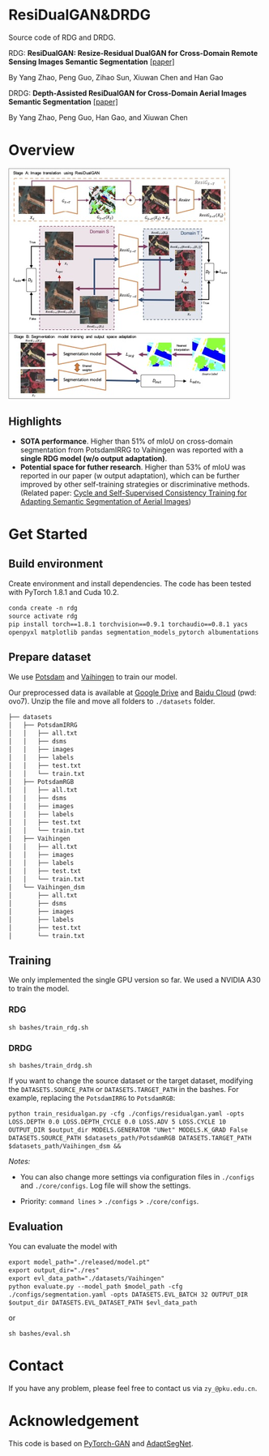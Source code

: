# ResiDualGAN&DRDG

Source code of RDG and DRDG. 

RDG: **ResiDualGAN: Resize-Residual DualGAN for Cross-Domain Remote Sensing Images Semantic Segmentation** [[paper]](https://arxiv.org/abs/2201.11523)

By Yang Zhao, Peng Guo, Zihao Sun, Xiuwan Chen and Han Gao


DRDG: **Depth-Assisted ResiDualGAN for Cross-Domain Aerial Images Semantic Segmentation**  [[paper]](https://arxiv.org/abs/2208.09823)

By Yang Zhao, Peng Guo, Han Gao, and Xiuwan Chen


# Overview

![imgs](./imgs/overall.jpg)

## Highlights
- **SOTA performance**. Higher than 51% of mIoU on cross-domain segmentation from PotsdamIRRG to Vaihingen was reported with a **single RDG model (w/o output adaptation)**. 
- **Potential space for futher research**. Higher than 53% of mIoU was reported in our paper (w output adaptation), which can be further improved by other self-training strategies or discriminative methods. (Related paper: [Cycle and Self-Supervised Consistency Training for Adapting Semantic Segmentation of Aerial Images](https://www.mdpi.com/2072-4292/14/7/1527))


# Get Started

## Build environment

Create environment and install dependencies. The code has been tested with PyTorch 1.8.1 and Cuda 10.2.
```
conda create -n rdg
source activate rdg
pip install torch==1.8.1 torchvision==0.9.1 torchaudio==0.8.1 yacs openpyxl matplotlib pandas segmentation_models_pytorch albumentations
```

## Prepare dataset
We use [Potsdam](https://www.isprs.org/education/benchmarks/UrbanSemLab/2d-sem-label-potsdam.aspx) and [Vaihingen](https://www.isprs.org/education/benchmarks/UrbanSemLab/2d-sem-label-vaihingen.aspx) to train our model. 

Our preprocessed data is available at [Google Drive](https://drive.google.com/file/d/1i_o46ofSsb6hh2Drdx6cyr6EJcOqmSYV/view?usp=sharing) and [Baidu Cloud](https://pan.baidu.com/s/1qNb2KvOawuDvSC8r2Q53rQ?pwd=ovo7) (pwd: ovo7). Unzip the file and move all folders to `./datasets` folder. 

```
├── datasets
│   ├── PotsdamIRRG
│   │   ├── all.txt
│   │   ├── dsms
│   │   ├── images
│   │   ├── labels
│   │   ├── test.txt
│   │   └── train.txt
│   ├── PotsdamRGB
│   │   ├── all.txt
│   │   ├── dsms
│   │   ├── images
│   │   ├── labels
│   │   ├── test.txt
│   │   └── train.txt
│   ├── Vaihingen
│   │   ├── all.txt
│   │   ├── images
│   │   ├── labels
│   │   ├── test.txt
│   │   └── train.txt
│   └── Vaihingen_dsm
│       ├── all.txt
│       ├── dsms
│       ├── images
│       ├── labels
│       ├── test.txt
│       └── train.txt
```

## Training

We only implemented the single GPU version so far. We used a NVIDIA A30 to train the model. 

### RDG
```
sh bashes/train_rdg.sh 
```

### DRDG
```
sh bashes/train_drdg.sh 
```


If you want to change the source dataset or the target dataset, modifying the `DATASETS.SOURCE_PATH` or `DATASETS.TARGET_PATH` in the bashes. For example, replacing the `PotsdamIRRG` to `PotsdamRGB`:
```
python train_residualgan.py -cfg ./configs/residualgan.yaml -opts LOSS.DEPTH 0.0 LOSS.DEPTH_CYCLE 0.0 LOSS.ADV 5 LOSS.CYCLE 10 OUTPUT_DIR $output_dir MODELS.GENERATOR "UNet" MODELS.K_GRAD False DATASETS.SOURCE_PATH $datasets_path/PotsdamRGB DATASETS.TARGET_PATH $datasets_path/Vaihingen_dsm &&
```

*Notes:*

- You can also change more settings via configuration files in `./configs` and `./core/configs`. Log file will show the settings. 

- Priority: `command lines` > `./configs` > `./core/configs`. 
## Evaluation
You can evaluate the model with
```
export model_path="./released/model.pt"
export output_dir="./res"
export evl_data_path="./datasets/Vaihingen"
python evaluate.py --model_path $model_path -cfg ./configs/segmentation.yaml -opts DATASETS.EVL_BATCH 32 OUTPUT_DIR $output_dir DATASETS.EVL_DATASET_PATH $evl_data_path
```
or
```
sh bashes/eval.sh 
```


# Contact
If you have any problem, please feel free to contact us via `zy_@pku.edu.cn`. 

# Acknowledgement
This code is based on [PyTorch-GAN](https://github.com/eriklindernoren/PyTorch-GAN) and [AdaptSegNet](https://github.com/wasidennis/AdaptSegNet).